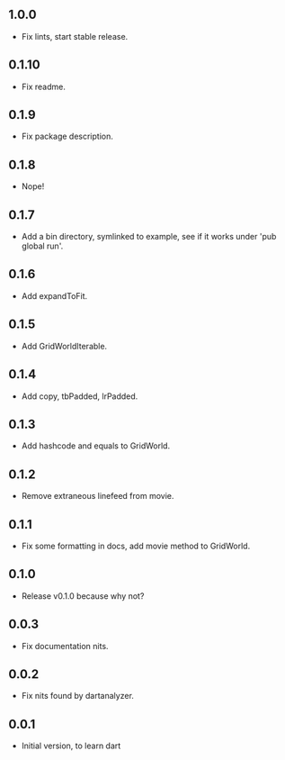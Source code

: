 ## 1.0.0

- Fix lints, start stable release.

## 0.1.10

- Fix readme.

## 0.1.9

- Fix package description.

## 0.1.8

- Nope!

## 0.1.7

- Add a bin directory, symlinked to example, see if it works under 'pub global run'.

## 0.1.6

- Add expandToFit.

## 0.1.5

- Add GridWorldIterable.

## 0.1.4

- Add copy, tbPadded, lrPadded.

## 0.1.3

- Add hashcode and equals to GridWorld.

## 0.1.2

- Remove extraneous linefeed from movie.

## 0.1.1

- Fix some formatting in docs, add movie method to GridWorld.

## 0.1.0

- Release v0.1.0 because why not?

## 0.0.3

- Fix documentation nits.

## 0.0.2

- Fix nits found by dartanalyzer.

## 0.0.1

- Initial version, to learn dart
